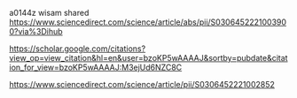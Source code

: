 a0144z
wisam shared
https://www.sciencedirect.com/science/article/abs/pii/S0306452221003900?via%3Dihub

https://scholar.google.com/citations?view_op=view_citation&hl=en&user=bzoKP5wAAAAJ&sortby=pubdate&citation_for_view=bzoKP5wAAAAJ:M3ejUd6NZC8C

https://www.sciencedirect.com/science/article/pii/S0306452221002852

